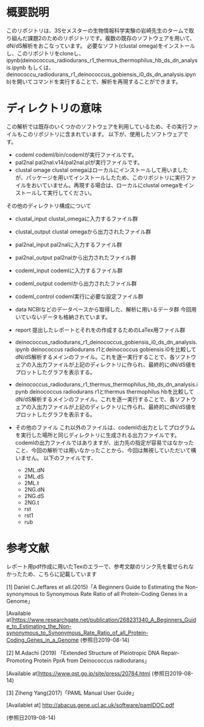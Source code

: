 # 概要説明
このリポジトリは、3Sセメスターの生物情報科学実験の岩崎先生のタームで取り組んだ課題2のためのリポジトリです。複数の既存のソフトウェアを用いて、dN/dS解析をおこなっています。
必要なソフト(clustal omega)をインストールし、このリポジトリをcloneし、ipynb(deinococcus_radiodurans_r1_thermus_thermophilus_hb_ds_dn_analysis.ipynb もしくは、deinococcu_radiodurans_r1_deinococcus_gobiensis_i0_ds_dn_analysis.ipynb)を開いてコマンドを実行することで、解析を再現することができます。

# ディレクトリの意味
この解析では既存のいくつかのソフトウェアを利用しているため、その実行ファイルもこのリポジトリに含まれています。
以下が、使用したソフトウェアです。
* codeml
	codeml/bin/codemlが実行ファイルです。
* pal2nal
	pal2nal.v14/pal2nal.plが実行ファイルです。
* clustal omage
	clustal omegaはローカルにインストールして用いましたが、パッケージを用いてインストールしたため、このリポジトリに実行ファイルをおいていません。再現する場合は、ローカルにclustal omegaをインストールして実行してください。

その他のディレクトリ構成について
* clustal_input
	clustal_omegaに入力するファイル群
* clustal_output
	clustal omegaから出力されたファイル群
* pal2nal_input
	pal2nalに入力するファイル群
* pal2nal_output
	pal2nalから出力されたファイル群
* codeml_input
	codemlに入力するファイル群
* codeml_output
	codemlから出力されたファイル群
* codeml_control
	codeml実行に必要な設定ファイル群

* data
	NCBIなどのデータベースから取得した、解析に用いるデータ群
	今回用いていないデータも格納されています。
* report
	提出したレポートとそれをの作成するためのLaTex用ファイル群

* deinococcus_radiodurans_r1_deinococcus_gobiensis_i0_ds_dn_analysis.ipynb
	deinococcus radiodurans r1とdeinococcus gobiensis i0を比較してdN/dS解析するメインのファイル。これを逐一実行することで、各ソフトウェアの入出力ファイルが上記のディレクトリに作られ、最終的にdN/dS値をプロットしたグラフを表示する。

* deinococcus_radiodurans_r1_thermus_thermophilus_hb_ds_dn_analysis.ipynb
	deinococcus radiodurans r1とthermus thermophilus hbを比較してdN/dS解析するメインのファイル。これを逐一実行することで、各ソフトウェアの入出力ファイルが上記のディレクトリに作られ、最終的にdN/dS値をプロットしたグラフを表示する。

* その他のファイル
	これ以外のファイルは、codemlの出力としてプログラムを実行した場所と同じディレクトリに生成される出力ファイルです。codemlの出力ファイルではありますが、出力先の指定が容易ではなかったこと、今回の解析では用いなかったことから、今回は無視していただいて構いません。
	以下のファイルです、
	* 2ML.dN
	* 2ML.dS
	* 2ML.t
	* 2NG.dN
	* 2NG.dS
	* 2NG.t
	* rst
	* rst1
	* rub

	
# 参考文献
レポート用pdf作成に用いたTexのエラーで、参考文献のリンク先を載せられなかったため、こちらに記載しています

  [1] Daniel C.Jeffares et all.(2015)「A Beginners Guide to Estimating the Non-synonymous to Synonymous Rate Ratio of all Protein-Coding Genes in a Genome」

  [Available at]https://www.researchgate.net/publication/268231340_A_Beginners_Guide_to_Estimating_the_Non-synonymous_to_Synonymous_Rate_Ratio_of_all_Protein-Coding_Genes_in_a_Genome
  (参照日2019-08-14)

  [2] M.Adachi (2019) 「Extended Structure of Pleiotropic DNA Repair-Promoting Protein PprA from Deinococcus radiodurans」

  [Available at]https://www.qst.go.jp/site/press/20784.html
  (参照日2019-08-14)

  [3] Ziheng Yang(2017)「PAML Manual User Guide」

  [Availablet at] http://abacus.gene.ucl.ac.uk/software/pamlDOC.pdf

  (参照日2019-08-14)


